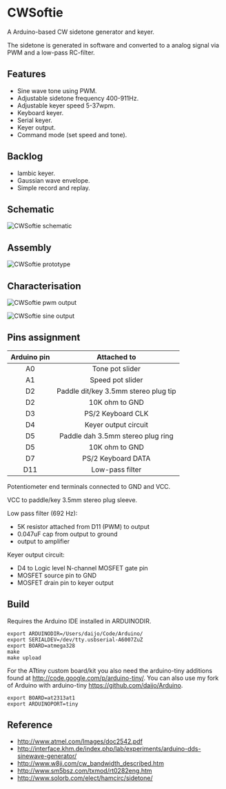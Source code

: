 CWSoftie
========

A Arduino-based CW sidetone generator and keyer.

The sidetone is generated in software and converted to a analog signal via PWM and a low-pass RC-filter.

Features
--------

* Sine wave tone using PWM.
* Adjustable sidetone frequency 400-911Hz.
* Adjustable keyer speed 5-37wpm.
* Keyboard keyer.
* Serial keyer.
* Keyer output.
* Command mode (set speed and tone).

Backlog
-------

* Iambic keyer.
* Gaussian wave envelope.
* Simple record and replay.

Schematic
---------

![CWSoftie schematic](https://farm9.staticflickr.com/8236/8431658887_03357e70f3_z.jpg)

Assembly
--------

![CWSoftie prototype](https://farm9.staticflickr.com/8332/8375597913_f57e401473_z.jpg)

Characterisation
----------------

![CWSoftie pwm output](https://farm9.staticflickr.com/8510/8562177872_b91cdb5b3b_o.png)

![CWSoftie sine output](https://farm9.staticflickr.com/8377/8561073045_a92b71a7e7_o.png)

Pins assignment
---------------

| Arduino pin | Attached to |
| :---------: | :---------: |
| A0 | Tone pot slider |
| A1 | Speed pot slider |
| D2 | Paddle dit/key 3.5mm stereo plug tip |
| D2 | 10K ohm to GND |
| D3 | PS/2 Keyboard CLK |
| D4 | Keyer output circuit |
| D5 | Paddle dah 3.5mm stereo plug ring |
| D5 | 10K ohm to GND |
| D7 | PS/2 Keyboard DATA |
| D11 | Low-pass filter |

Potentiometer end terminals connected to GND and VCC.

VCC to paddle/key 3.5mm stereo plug sleeve.

Low pass filter (692 Hz):

* 5K resistor attached from D11 (PWM) to output
* 0.047uF cap from output to ground
* output to amplifier

Keyer output circuit:

* D4 to Logic level N-channel MOSFET gate pin
* MOSFET source pin to GND
* MOSFET drain pin to keyer output



Build
-----

Requires the Arduino IDE installed in ARDUINODIR.

    export ARDUINODIR=/Users/daijo/Code/Arduino/
    export SERIALDEV=/dev/tty.usbserial-A6007ZuZ
    export BOARD=atmega328
    make
    make upload

For the ATtiny custom board/kit you also need the arduino-tiny additions found at <http://code.google.com/p/arduino-tiny/>. 
You can also use my fork of Arduino with arduino-tiny <https://github.com/daijo/Arduino>.

    export BOARD=at2313at1
    export ARDUINOPORT=tiny

Reference
---------

* <http://www.atmel.com/Images/doc2542.pdf>
* <http://interface.khm.de/index.php/lab/experiments/arduino-dds-sinewave-generator/>
* <http://www.w8ji.com/cw_bandwidth_described.htm>
* <http://www.sm5bsz.com/txmod/rt0282eng.htm>
* <http://www.solorb.com/elect/hamcirc/sidetone/> 
